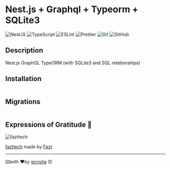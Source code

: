 # Nest.js + Graphql + Typeorm + SQLite3

![NestJS](https://img.shields.io/badge/nestjs-%23E0234E.svg?style=for-the-badge&logo=nestjs&logoColor=white)
![TypeScript](https://img.shields.io/badge/typescript-%23007ACC.svg?style=for-the-badge&logo=typescript&logoColor=white) 
![ESLint](https://img.shields.io/badge/eslint-3A33D1?style=for-the-badge&logo=eslint&logoColor=white)
![Prettier](https://img.shields.io/badge/prettier-1A2C34?style=for-the-badge&logo=prettier&logoColor=F7BA3E)
![Git](https://img.shields.io/badge/git-%23F05033.svg?style=for-the-badge&logo=git&logoColor=white)
![GitHub](https://img.shields.io/badge/github-%23121011.svg?style=for-the-badge&logo=github&logoColor=white)

## Description
Nest.js GraphQL TypeORM (with SQLite3 and SQL relationships)

## Installation

```bash 
```

## Migrations

```bash 
```

## Expressions of Gratitude 🎁

![fazttech](https://img.shields.io/badge/YouTube-FF0000?style=for-the-badge&logo=youtube&logoColor=white)

[fazttech](http://youtube.com/fazttech) made by [Fazt](https://github.com/fazt)

---
⌨️with ❤️by [gcristia](https://github.com/gcristia) 😊 
